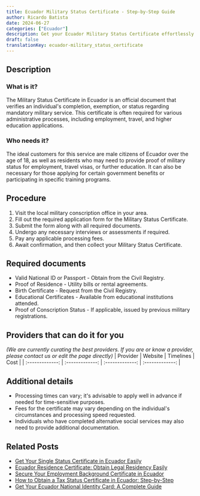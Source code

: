 ```yaml
---
title: Ecuador Military Status Certificate - Step-by-Step Guide
author: Ricardo Batista
date: 2024-06-27
categories: ["Ecuador"]
description: Get your Ecuador Military Status Certificate effortlessly with this complete step-by-step guide. Essential for all citizens and residents.
draft: false
translationKey: ecuador-military_status_certificate
---
```


## Description
### What is it?
The Military Status Certificate in Ecuador is an official document that verifies an individual's completion, exemption, or status regarding mandatory military service. This certificate is often required for various administrative processes, including employment, travel, and higher education applications.

### Who needs it?
The ideal customers for this service are male citizens of Ecuador over the age of 18, as well as residents who may need to provide proof of military status for employment, travel visas, or further education. It can also be necessary for those applying for certain government benefits or participating in specific training programs.

## Procedure

1. Visit the local military conscription office in your area.
2. Fill out the required application form for the Military Status Certificate.
3. Submit the form along with all required documents.
4. Undergo any necessary interviews or assessments if required.
5. Pay any applicable processing fees.
6. Await confirmation, and then collect your Military Status Certificate.


## Required documents

- Valid National ID or Passport - Obtain from the Civil Registry.
- Proof of Residence - Utility bills or rental agreements.
- Birth Certificate - Request from the Civil Registry.
- Educational Certificates - Available from educational institutions attended.
- Proof of Conscription Status - If applicable, issued by previous military registrations.


## Providers that can do it for you
_(We are currently curating the best providers. If you are or know a provider, please contact us or edit the page directly)_
| Provider        |     Website     |     Timelines    |       Cost      |
| :-------------: | :-------------: |  :-------------: | :-------------: |

## Additional details

- Processing times can vary; it's advisable to apply well in advance if needed for time-sensitive purposes.
- Fees for the certificate may vary depending on the individual's circumstances and processing speed requested.
- Individuals who have completed alternative social services may also need to provide additional documentation.




## Related Posts

- [Get Your Single Status Certificate in Ecuador Easily](https://tramitit.com/guides/ecuador/single_status_certificate/)
- [Ecuador Residence Certificate: Obtain Legal Residency Easily](https://tramitit.com/guides/ecuador/residence_certificate/)
- [Secure Your Employment Background Certificate in Ecuador](https://tramitit.com/guides/ecuador/employment_background_certificate/)
- [How to Obtain a Tax Status Certificate in Ecuador: Step-by-Step](https://tramitit.com/guides/ecuador/tax_status_certificate/)
- [Get Your Ecuador National Identity Card: A Complete Guide](https://tramitit.com/guides/ecuador/identity_card/)